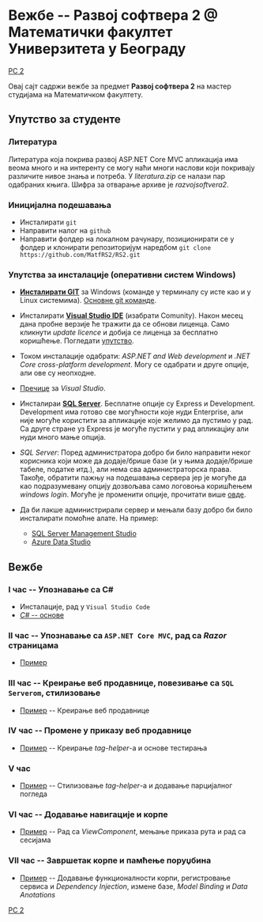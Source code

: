 # Вежбе -- Развој софтвера 2 @ Математички факултет Универзитета у Београду

[РС 2](../README.md)

Овај сајт садржи вежбе за предмет **Развој софтвера 2** на мастер студијама на Математичком факултету.

## Упутство за студенте

### Литература

Литература која покрива развој ASP.NET Core MVC апликација има веома много и на интеренту се могу наћи многи наслови који покривају различите нивое знања и потреба. У _literatura.zip_ се налази пар одабраних књига. Шифра за отварање архиве је _razvojsoftvera2_.

### Иницијална подешавања

* Инсталирати `git`
* Направити налог на `github`
* Направити фолдер на локалном рачунару, позиционирати се у фолдер и клонирати репозиторијум наредбом ```git clone https://github.com/MatfRS2/RS2.git```

### Упутства за инсталације (оперативни систем Windows)

* **[Инсталирати GIT](https://git-scm.com/download/win)** за Windows (команде у терминалу су исте као и у Linux системима). 
  [Основне git команде](https://confluence.atlassian.com/bitbucketserver/basic-git-commands-776639767.html). 

* Инсталирати **[Visual Studio IDE](https://visualstudio.microsoft.com/)** (изабрати Comunity). Након месец дана пробне верзије ће тражити да се обнови лиценца. Само кликнути _update licence_ и добија се лиценца за бесплатно коришћење.
  Погледати [упутство](https://docs.microsoft.com/en-gb/visualstudio/get-started/csharp/tutorial-aspnet-core-ef-step-01?view=vs-2019).
  
* Током инсталације одабрати: _ASP.NET and Web development_ и _.NET Core cross-platform development_.
  Могу се одабрати и друге опције, али ове су неопходне.

* [Пречице](https://code.visualstudio.com/shortcuts/keyboard-shortcuts-windows.pdf) за _Visual Studio_.

* Инсталираи **[SQL Server](https://www.microsoft.com/en-ie/sql-server/sql-server-downloads)**. Бесплатне опције су Express и Development. Development има готово све могућности које нуди Enterprise, али није могуће користити за апликације које желимо да пустимо у рад. Са друге стране уз Express je могуће пустити у рад апликацјиу али нуди много мање опција.

* _SQL Server_: Поред администратора добро би било направити неког корисника који може да додаје/брише базе (и у њима додаје/брише табеле, податке итд.), али нема сва администраторска права. Такође, обратити пажњу на подешавања сервера јер је могуће да као подразумевану опцију дозвољава само логовоња коришћењем _windows login_. Могуће је променити опције, прочитати више [овде](https://docs.microsoft.com/en-us/sql/database-engine/configure-windows/change-server-authentication-mode?redirectedfrom=MSDN&view=sql-server-ver15).

* Да би лакше администрирали сервер и мењали базу добро би било инсталирати помоћне алате. На пример:
	* [SQL Server Management Studio](https://docs.microsoft.com/en-us/sql/ssms/download-sql-server-management-studio-ssms?view=sql-server-ver15)
	* [Azure Data Studio](https://docs.microsoft.com/en-us/sql/azure-data-studio/download?view=sql-server-ver15)


## Вежбе

### **I час** -- Упознавање са C\#

* Инсталације, рад у `Visual Studio Code`
* [_C#_ -- основе](./01_cas/README.md) 

### **II час** -- Упознавање са `ASP.NET Core MVC`, рад са _Razor_ страницама

* [Пример](./02_cas/README.md)

### **III час** -- Креирање веб продавнице, повезивање са `SQL Serverom`, стилизовање

* [Пример](./03_cas/README.md) -- Креирање веб продавнице

### **IV час** --  Промене у приказу веб продавнице

* [Пример](./04_cas/README.md) --  Креирање _tag-helper_-a и основе тестирања

### **V час** 

* [Пример](./05_cas/README.md) --  Стилизовање _tag-helper_-a и додавање парцијалног погледа

### **VI час** -- Додавање навигације и корпе

* [Пример](./06_cas/README.md) -- Рад са _ViewComponent_, мењање приказа рута и рад са сесијама

### **VII час** -- Завршетак корпе и памћење поруџбина

* [Пример](./07_cas/README.md) -- Додавање функционалности корпи, регистровање сервиса и _Dependency Injection_, измене базе, _Model Binding_ и _Data Anotations_


[РС 2](../README.md)
